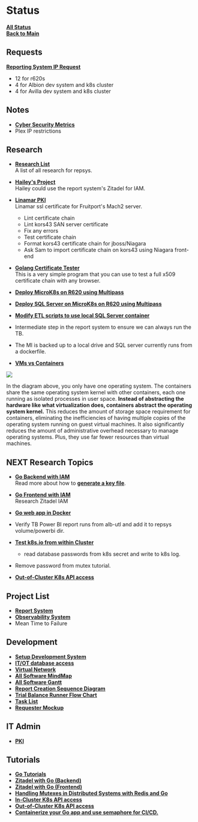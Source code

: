 # Status

**[All Status](../weekly/status_list.md)**\
**[Back to Main](../../../README.md)**

## Requests

**[Reporting System IP Request](../../report_system/r620s.md)**

- 12 for r620s
- 4 for Albion dev system and k8s cluster
- 4 for Avilla dev system and k8s cluster

## Notes

- **[Cyber Security Metrics](app.powerbi.com/groups/me/apps)**
- Plex IP restrictions

## Research

- **[Research List](../../../research/research_list.md)**\
A list of all research for repsys.

- **[Hailey's Project](../../../research/a_l/hailey/hailey_project.md)**\
Hailey could use the report system's Zitadel for IAM.

- **[Linamar PKI](../bhall/frt-kors43.md)**\
Linamar ssl certificate for Fruitport's Mach2 server.
  - Lint certificate chain
  - Lint kors43 SAN server certificate
  - Fix any errors
  - Test certificate chain
  - Format kors43 certificate chain for jboss/Niagara
  - Ask Sam to import certificate chain on kors43 using Niagara front-end

- **[Golang Certificate Tester](../../../volumes/go/tutorials/ssl/ssl_server/ssl_server.md)**\
This is a very simple program that you can use to test a full x509 certificate chain with any browser.

- **[Deploy MicroK8s on R620 using Multipass](../../../research/m_z/virtualization/multipass/microk8s/install_microk8s_with_multipass.md)**

- **[Deploy SQL Server on MicroK8s on R620 using Multipass](../../../research/m_z/virtualization/multipass/microk8s/install_microk8s_with_multipass.md)**

- **[Modify ETL scripts to use local SQL Server container](../../../research/m_z/sql_server/sql_server_containers.md)**

- Intermediate step in the report system to ensure we can always run the TB.
- The MI is backed up to a local drive and SQL server currently runs from a dockerfile.

- **[VMs vs Containers](../../../research/m_z/virtualization/research/vm_vs_container.md)**

![](https://www.mssqltips.com/tipimages2/5907_introduction-containers-sql-server-dba.002.png)

  In the diagram above, you only have one operating system. The containers share the same operating system kernel with other containers, each one running as isolated processes in user space. **Instead of abstracting the hardware like what virtualization does, containers abstract the operating system kernel.** This reduces the amount of storage space requirement for containers, eliminating the inefficiencies of having multiple copies of the operating system running on guest virtual machines. It also significantly reduces the amount of administrative overhead necessary to manage operating systems. Plus, they use far fewer resources than virtual machines.

## NEXT Research Topics

- **[Go Backend with IAM](../../../../go_zit_backend/README.md#next)**\
Read more about how to **[generate a key file](../../../research/m_z/zitadel/key_file.md)**.

- **[Go Frontend with IAM](../../../research/m_z/zitadel/zitadel_article.md)**\
Research Zitadel IAM

- **[Go web app in Docker](https://semaphoreci.com/community/tutorials/how-to-deploy-a-go-web-application-with-docker)**

- Verify TB Power BI report runs from alb-utl and add it to repsys volume/powerbi dir.
- **[Test k8s.io from within Cluster](https://github.com/kubernetes/client-go/blob/master/examples/in-cluster-client-configuration/main.go)**
  - read database passwords from k8s secret and write to k8s log.
- Remove password from mutex tutorial.

- **[Out-of-Cluster K8s API access](https://github.com/kubernetes/client-go/blob/master/examples/out-of-cluster-client-configuration/README.md)**

## Project List

- **[Report System](../../../projects/report_system/report_system.md)**
- **[Observability System](../../../projects/observability_system/observability_system.md)**
- Mean Time to Failure

## Development

- **[Setup Development System](../../report_system/setup_dev_system/setup_dev_system.md)**
- **[IT/OT database access](../../report_system/it_ot_database.md)**
- **[Virtual Network](../../report_system/virtual_network.md)**
- **[All Software MindMap](../../report_system/all_sw_mindmap.md)**
- **[All Software Gantt](../../report_system/all_sw_gantt.md)**
- **[Report Creation Sequence Diagram](../../report_system/report_creation_sequece_diagram.md)**
- **[Trial Balance Runner Flow Chart](../../report_system/trial_balance_runner_flow_chart.md)**
- **[Task List](../../report_system/task_list.md)**
- **[Requester Mockup](../../report_system/requester_mockup/requester_mockup.md)**

## IT Admin

- **[PKI](../../../it_admin/pki/pki_menu.md)**

## Tutorials

- **[Go Tutorials](../../../volumes/go/tutorials/tutorial_list.md)**
- **[Zitadel with Go (Backend)](../../../research/m_z/zitadel/go_backend/go_backend.md)**
- **[Zitadel with Go (Frontend)](../../../research/m_z/zitadel/go_frontend/go_frontend.md)**
- **[Handling Mutexes in Distributed Systems with Redis and Go](../../../volumes/go/tutorials/redis_sentinel/mutex/tutorial_redis_mutex_go.md)**
- **[In-Cluster K8s API access](../../../volumes/go/tutorials/k8s/in_cluster_client_configuration/in-cluster-client-configuration.md)**
- **[Out-of-Cluster K8s API access](../../../volumes/go/tutorials/k8s/out-of-cluster-client-configuration/out-of-cluster-client-configuration.md)**
- **[Containerize your Go app and use semaphore for CI/CD.](../../../volumes/go/tutorials/docker/go_web_docker/go_web_docker.md)**
